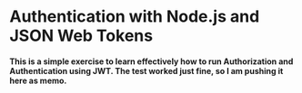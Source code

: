 # Authentication with Node.js and JSON Web Tokens

#### This is a simple exercise to learn effectively how to run Authorization and Authentication using JWT. The test worked just fine, so I am pushing it here as memo.
